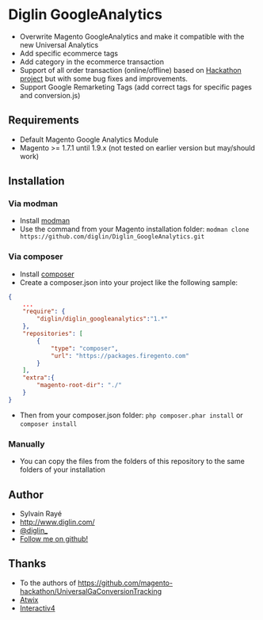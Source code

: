 # Diglin GoogleAnalytics

- Overwrite Magento GoogleAnalytics and make it compatible with the new Universal Analytics
- Add specific ecommerce tags
- Add category in the ecommerce transaction
- Support of all order transaction (online/offline) based on [Hackathon project](https://github.com/magento-hackathon/UniversalGaConversionTracking) but with some bug fixes and improvements.
- Support Google Remarketing Tags (add correct tags for specific pages and conversion.js)

## Requirements
- Default Magento Google Analytics Module
- Magento >= 1.7.1 until 1.9.x (not tested on earlier version but may/should work)

## Installation

### Via modman
- Install [modman](https://github.com/colinmollenhour/modman)
- Use the command from your Magento installation folder: `modman clone https://github.com/diglin/Diglin_GoogleAnalytics.git`

### Via composer
- Install [composer](http://getcomposer.org/download/)
- Create a composer.json into your project like the following sample:

```json
{
    ...
    "require": {
        "diglin/diglin_googleanalytics":"1.*"
    },
    "repositories": [
	    {
            "type": "composer",
            "url": "https://packages.firegento.com"
        }
    ],
    "extra":{
        "magento-root-dir": "./"
    }
}

```

- Then from your composer.json folder: `php composer.phar install` or `composer install`

### Manually
- You can copy the files from the folders of this repository to the same folders of your installation

## Author

* Sylvain Rayé
* http://www.diglin.com/
* [@diglin_](https://twitter.com/diglin_)
* [Follow me on github!](https://github.com/diglin)

## Thanks

- To the authors of https://github.com/magento-hackathon/UniversalGaConversionTracking
- [Atwix](http://www.atwix.com)
- [Interactiv4](http://www.interactiv4.com/)
